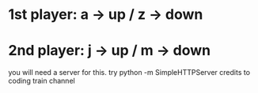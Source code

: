 # 1st player: a -> up / z -> down
# 2nd player: j -> up / m -> down
you will need a server for this. try python -m SimpleHTTPServer
credits to coding train channel
